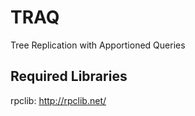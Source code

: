 # TRAQ
Tree Replication with Apportioned Queries

## Required Libraries
rpclib: http://rpclib.net/

